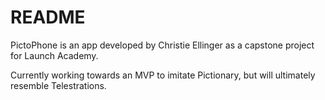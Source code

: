 # README

PictoPhone is an app developed by Christie Ellinger as a capstone project for Launch Academy.

Currently working towards an MVP to imitate Pictionary, but will ultimately resemble Telestrations.
